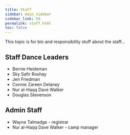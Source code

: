 ```yaml
---
title: Staff
sidebar: main_sidebar
sidebar_link: 59
permalink: staff.html
toc: false
---
```


This topic is for bio and responsibility stuff about the staff... 

## Staff Dance Leaders

* Bernie Heideman
* Sky Safir Roshay
* Jen Friedman
* Connie Zareen Delaney
* Nur al-Haqq Dave Walker
* Douglas Stevenson

## Admin Staff

* Wayne Talmadge - registrar
* Nur al-Haqq Dave Walker - camp manager
